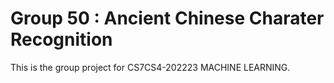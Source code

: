 # Group 50 : Ancient Chinese Charater Recognition
This is the group project for CS7CS4-202223 MACHINE LEARNING.
